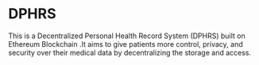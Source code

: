 # DPHRS
This is a Decentralized Personal Health Record System (DPHRS) built on Ethereum Blockchain .It aims to give patients more control, privacy, and security over their medical data by decentralizing the storage and access.
